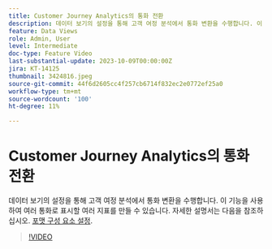 ```yaml
---
title: Customer Journey Analytics의 통화 전환
description: 데이터 보기의 설정을 통해 고객 여정 분석에서 통화 변환을 수행합니다. 이 기능을 사용하여 여러 통화로 표시할 여러 지표를 만들 수 있습니다. 자세한 설명서는 [포맷 구성 요소 설정|https://experienceleague.adobe.com/docs/analytics-platform/using/cja-dataviews/component-settings/format.html?lang=en#currency]을 참조하십시오.
feature: Data Views
role: Admin, User
level: Intermediate
doc-type: Feature Video
last-substantial-update: 2023-10-09T00:00:00Z
jira: KT-14125
thumbnail: 3424816.jpeg
source-git-commit: 44f6d2605cc4f257cb6714f832ec2e0772ef25a0
workflow-type: tm+mt
source-wordcount: '100'
ht-degree: 11%

---
```



# Customer Journey Analytics의 통화 전환

데이터 보기의 설정을 통해 고객 여정 분석에서 통화 변환을 수행합니다. 이 기능을 사용하여 여러 통화로 표시할 여러 지표를 만들 수 있습니다. 자세한 설명서는 다음을 참조하십시오. [포맷 구성 요소 설정](https://experienceleague.adobe.com/docs/analytics-platform/using/cja-dataviews/component-settings/format.html?lang=ko#currency).

>[!VIDEO](https://video.tv.adobe.com/v/3424816/?learn=on)

